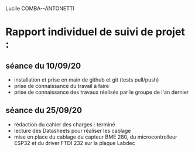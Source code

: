 Lucile COMBA--ANTONETTI 

Rapport individuel de suivi de projet :
==
séance du 10/09/20  
- 
- installation et prise en main de github et git (tests pull/push)  
- prise de connaissance du travail à faire  
- prise de connaissance des travaux réalisés par le groupe de l'an dernier 

séance du 25/09/20  
- 
- rédaction du cahier des charges : terminé 
- lecture des Datasheets pour réaliser les cablage
- mise en place du cablage du capteur BME 280, du microcontrolleur ESP32 et du driver FTDI 232 sur la plaque Labdec

